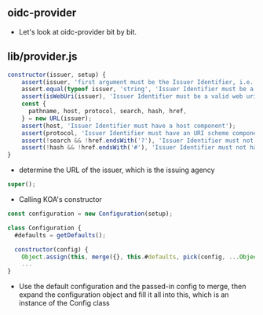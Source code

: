 ## oidc-provider

- Let's look at oidc-provider bit by bit.
## lib/provider.js

```javascript
constructor(issuer, setup) {
	assert(issuer, 'first argument must be the Issuer Identifier, i.e. https://op.example.com');
	assert.equal(typeof issuer, 'string', 'Issuer Identifier must be a string');
    assert(isWebUri(issuer), 'Issuer Identifier must be a valid web uri');
	const {
      pathname, host, protocol, search, hash, href,
    } = new URL(issuer);
    assert(host, 'Issuer Identifier must have a host component');
    assert(protocol, 'Issuer Identifier must have an URI scheme component');
    assert(!search && !href.endsWith('?'), 'Issuer Identifier must not have a query component');
    assert(!hash && !href.endsWith('#'), 'Issuer Identifier must not have a fragment component');
}
```

- determine the URL of the issuer, which is the issuing agency

```javascript
super();
```

- Calling KOA's constructor

```javascript
const configuration = new Configuration(setup);

class Configuration {
  #defaults = getDefaults();

  constructor(config) {
    Object.assign(this, merge({}, this.#defaults, pick(config, ...Object.keys(this.#defaults))));
    ...
}
```

- Use the default configuration and the passed-in config to merge, then expand the configuration object and fill it all into this, which is an instance of the Config class

```javascript

```